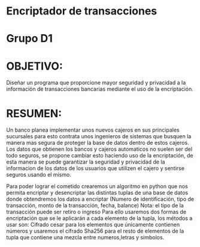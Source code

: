 # Encriptador de transacciones
# Grupo D1

# OBJETIVO:
Diseñar un programa que proporcione mayor seguridad y privacidad a la información de transacciones bancarias mediante el uso de la encriptación.

# RESUMEN:
Un banco planea implementar unos nuevos cajeros en sus principales sucursales para esto contrata unos ingenieros de sistemas que busquen la manera 
mas segura de proteger la base de datos dentro de estos cajeros.
Los datos que obtienen los bancos y cajeros automaticos no suelen ser del todo seguros, se propone cambiar esto haciendo uso de la encriptación,
de esta manera se puede garantizar la seguridad y privacidad 
de la informacion de los datos de los usuarios que utilizen el cajero y sentirse seguros usando el mismo.

Para poder lograr el cometido crearemos un algoritmo en python que nos permita
encriptar y desencriptar las distintas tuplas de una base de datos donde obtendremos
los datos a encriptar (Numero de identificación, tipo de transacción, monto de la transacción, fecha, balance)
Nota: el tipo de la transacción puede ser retiro o ingreso
Para ello usaremos dos formas de encriptación que se le aplicarán a cada elemento de la tupla, los métodos a usar son: 
Cifrado cesar para los elementos que únicamente contienen números y usaremos el cifrado Sha256 para el resto de elementos de la tupla que contiene
una mezcla entre numeros,letras y simbolos.

